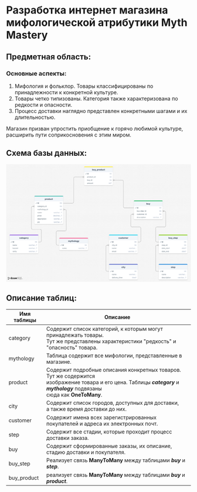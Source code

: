 Разработка интернет магазина мифологической атрибутики Myth Mastery
===================

Предметная область:
-----------------
### Основные аспекты:
1) Мифология и фольклор. Товары классифицированы по принадлежности к конкретной культуре.
2) Товары четко типизованы. Категория также характеризована по редкости и опасности.
3) Процесс доставки наглядно представлен конкретными шагами и их длительностью.

Магазин призван упростить приобщение к горячо любимой культуре, расширить пути соприкосновения с этим миром.

Схема базы данных:
-----------------
![MMDB](src/main/resources/images/MMDB.png)

Описание таблиц:
-----------------
| Имя таблицы | Описание                                                                                                                                                                            |        
|-------------|-------------------------------------------------------------------------------------------------------------------------------------------------------------------------------------|
| category    | Содержит список категорий, к которым могут принадлежать товары.<br/>Тут же представлены характеристики "редкость" и "опасность" товара.                                             |                                
| mythology   | Таблица содержит все мифологии, представленные в магазине.                                                                                                                          |
| product     | Содержит подробные описания конкретных товаров. Тут же содержится<br/>изображение товара и его цена. Таблицы **_category_** и **_mythology_** подвязаны<br/>сюда как **OneToMany**. |
| city        | Содержит список городов, доступных для доставки,<br/> а также время доставки до них.                                                                                                |                                                                                                
| customer    | Содержит имена всех зарегистрированных покупателей и адреса их электронных почт.                                                                                                    |                                                                                                    
| step        | Содержит все стадии, которые проходит процесс доставки заказа.                                                                                                                      |                                                                                                                      
| buy         | Содержит сформированные заказы, их описание, стадию доставки и покупателя.                                                                                                          |                                                                                                          
| buy_step    | Реализует связь **ManyToMany** между таблицами **_buy_** и **_step_**.                                                                                                              |                                                                                                              
| buy_product | реализует связь **ManyToMany** между таблицами **_buy_** и **_product_**.                                                                                                           |                                                                                                           
